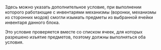 Здесь можно указать дополнительное условие, при выполнении которого работающие с инвентарями механизмы (воронки, механизмы из сторонних модов) смогли изымать предметы из выбранной ячейки инвентаря данного блока.

Это условие проверяется вместе со списком ячеек, для которых разрешено изъятие предметов, поэтому должны выполняться оба условия.
